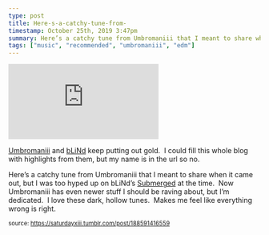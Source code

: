 ```yaml
---
type: post
title: Here-s-a-catchy-tune-from-
timestamp: October 25th, 2019 3:47pm
summary: Here’s a catchy tune from Umbromaniii that I meant to share when it came out but I was too hyped up on bLiNd’s a hrefhttpssaturdayxiiitumblrco
tags: ["music", "recommended", "umbromaniii", "edm"]
---
```

<embed type="audio/mpeg" src="https://bandcamp.com/stream_redirect?enc=mp3-128&amp;track_id=2357788203&amp;ts=1572040060&amp;t=e714460b1ad3de819a0910b81fcc7972b1f61f52"></embed>
                    
                                               
<a href="https://umbromaniii.bandcamp.com" target="_blank">Umbromaniii</a> and <a href="https://blindhandicap.bandcamp.com" target="_blank">bLiNd</a> keep putting out gold.  I could fill this whole blog with highlights from them, but my name is in the url so no.

Here’s a catchy tune from Umbromaniii that I meant to share when it came out, but I was too hyped up on bLiNd’s <a href="https://saturdayxiii.tumblr.com/post/186866959138/blinds-latest-album-takes-me-to-deep-dark-places" target="_blank">Submerged</a> at the time.  Now Umbromaniii has even newer stuff I should be raving about, but I’m dedicated.  I love these dark, hollow tunes.  Makes me feel like everything wrong is right.
 
                                    
                                
<small>source: https://saturdayxiii.tumblr.com/post/188591416559</small>